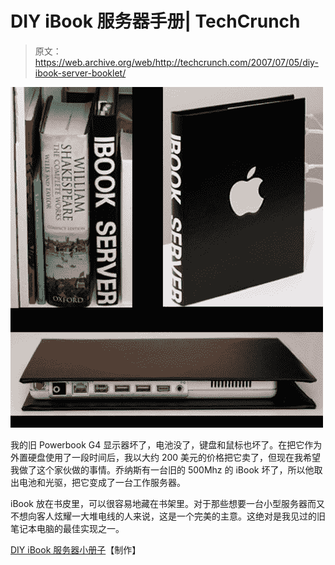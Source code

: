 # DIY iBook 服务器手册| TechCrunch

> 原文：<https://web.archive.org/web/http://techcrunch.com/2007/07/05/diy-ibook-server-booklet/>

![](img/8783c6da463693c22c5889098129a648.png)

我的旧 Powerbook G4 显示器坏了，电池没了，键盘和鼠标也坏了。在把它作为外置硬盘使用了一段时间后，我以大约 200 美元的价格把它卖了，但现在我希望我做了这个家伙做的事情。乔纳斯有一台旧的 500Mhz 的 iBook 坏了，所以他取出电池和光驱，把它变成了一台工作服务器。

iBook 放在书皮里，可以很容易地藏在书架里。对于那些想要一台小型服务器而又不想向客人炫耀一大堆电线的人来说，这是一个完美的主意。这绝对是我见过的旧笔记本电脑的最佳实现之一。

[DIY iBook 服务器小册子](https://web.archive.org/web/20150920050824/http://www.makezine.com/blog/archive/2007/07/diy_ibook_server_booklet.html?CMP=OTC-0D6B48984890)【制作】